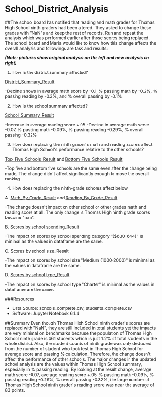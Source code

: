 # School_District_Analysis

##The school board has notified that reading and math grades for Thomas High School ninth graders had been altered. They asked to change those grades with "NaN"s and keep the rest of records. Run and repeat the analysis which was performed earlier after those scores being replaced. The school board and Maria would like to know how this change affects the overall analysis and followings are task and results:

***(Note: pictures show original analysis on the left and new analysis on right)***

1. How is the district summary affected?

[District_Summary_Result](https://github.com/Yunaka1269/School_District_Analysis/blob/main/Pictures/District_Summary.PNG)
  
-Decline shows in average math score by  -0.1, % passing math by -0.2%, % passing reading by -0.3%, and % overall passing by -0.1%  

2. How is the school summary affected?

[School_Summary_Result](https://github.com/Yunaka1269/School_District_Analysis/blob/main/Pictures/School_Summary.PNG)
  
-Increase in average reading score +.05
-Decline in average math score -0.07, % passing math -0.09%, % passing reading -0.29%, % overall passing -0.32%

3. How does replacing the ninth grader's math and reading scores affect Thomas High School's performance relative to the other schools?

[Top_Five_Schools_Result](https://github.com/Yunaka1269/School_District_Analysis/blob/main/Pictures/Top_Five.PNG) and [Bottom_Five_Schools_Result](https://github.com/Yunaka1269/School_District_Analysis/blob/main/Pictures/Bottom_Five.PNG)
  
-Top five and bottom five schools are the same even after the change being made. The change didn't affect significantly enough to move the overall ranking.  

4. How does replacing the ninth-grade schores affect below

A. [Math_By_Grade_Result](https://github.com/Yunaka1269/School_District_Analysis/blob/main/Pictures/Math_By_Grade.PNG) and [Reading_By_Grade_Result](https://github.com/Yunaka1269/School_District_Analysis/blob/main/Pictures/Reading_By_Grade.PNG)
	
-The change doesn't impact on other school or other grades math and reading score at all. The only change is Thomas High ninth grade scores become "nan".
		
B. [Scores by school spending_Result](https://github.com/Yunaka1269/School_District_Analysis/blob/main/Pictures/School_Spending.PNG) 
	
-The impact on scores by school spending category "($630-644)" is minimal as the values in dataframe are the same.
		
C. [Scores by school size_Result](https://github.com/Yunaka1269/School_District_Analysis/blob/main/Pictures/School_Size.PNG)
	
-The impact on scores by school size "Medium (1000-2000)" is minimal as the values in dataframe are the same.
		
D. [Scores by school type_Result](https://github.com/Yunaka1269/School_District_Analysis/blob/main/Pictures/School_Type.PNG)
	
-The impact on scores by school type "Charter" is minimal as the values in dataframe are the same.
    
###Resources
- Data Source: schools_complete.csv, students_complete.csv
- Software: Jupyter Notebook 6.1.4

##Summary
Even though Thomas High School ninth grader's scores are replaced with "NaN", they are still included in total students yet the impacts are very minimal on benchmarks because the population of Thomas High School ninth grade is 461 students which is just 1.2% of total students in the whole district. Also, the student counts of ninth grade was only deducted from the number of student who took test in Thomas High School for average score and passing % calculation. Therefore, the change doesn't affect the performance of other schools. The major changes in the updated school analysis are the values within Thomas High School summary, especially in % passing reading. By looking at the result change, average math score -0.07, average reading score +.05, % passing math -0.09%, % passing reading -0.29%, % overall passing -0.32%, the large number of Thomas High School ninth grader's reading score was near the average of 83 points. 
